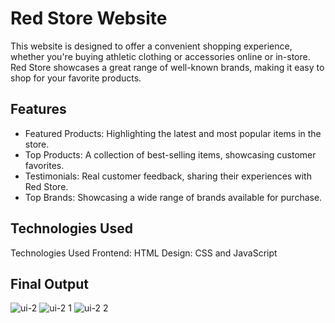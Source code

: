 # Red Store Website
This website is designed to offer a convenient shopping experience, whether you're buying athletic clothing or accessories online or in-store. Red Store showcases a great range of well-known brands, making it easy to shop for your favorite products.
## Features
* Featured Products: Highlighting the latest and most popular items in the store.
* Top Products: A collection of best-selling items, showcasing customer favorites.
* Testimonials: Real customer feedback, sharing their experiences with Red Store.
* Top Brands: Showcasing a wide range of brands available for purchase.
## Technologies Used
Technologies Used
Frontend: HTML
Design: CSS and JavaScript
## Final Output
![ui-2](https://github.com/user-attachments/assets/81806f7d-9630-4914-80e5-a764120f3b51)
![ui-2 1](https://github.com/user-attachments/assets/a25093aa-e02c-48c0-9185-b8baf3b8150d)
![ui-2 2](https://github.com/user-attachments/assets/96f9e9f1-c0f2-4340-89b4-99abd72625a6)
